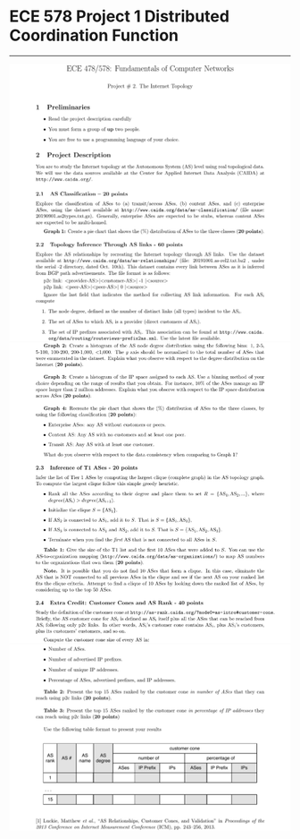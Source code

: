 # ECE 578 Project 1 Distributed Coordination Function

---

![project_overview part 1](docs/project2-1.png)
![project_overview part 2](docs/project2-2.png)
![project_overview part 3](docs/project2-3.png)

